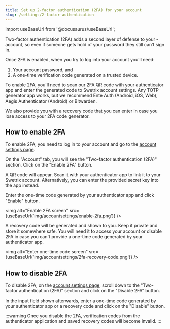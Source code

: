```yaml
---
title: Set up 2-factor authentication (2FA) for your account
slug: /settings/2-factor-authentication
---
```


import useBaseUrl from '@docusaurus/useBaseUrl';

Two-factor authentication (2FA) adds a second layer of defense to your ­­account, so even if someone gets hold of your password they still can’t sign in.

Once 2FA is enabled, when you try to log into your account you’ll need:

1. Your account password, and
2. A one-time verification code generated on a trusted device.

To enable 2FA, you'll need to scan our 2FA QR code with your authenticator app and enter the generated code to Swetrix account settings. Any TOTP generator app works, but we recommend Ente Auth (Android, iOS, Web), Aegis Authenticator (Android) or Bitwarden.

We also provide you with a recovery code that you can enter in case you lose access to your 2FA code generator.

## How to enable 2FA

To enable 2FA, you need to log in to your account and go to the [account settings page](https://swetrix.com/user-settings).

On the "Account" tab, you will see the "Two-factor authentication (2FA)" section. Click on the "Enable 2FA" button.

A QR code will appear. Scan it with your authenticator app to link it to your Swetrix account. Alternatively, you can enter the provided secret key into the app instead.

Enter the one-time code generated by your authenticator app and click "Enable" button.

<img alt="Enable 2FA screen" src={useBaseUrl('img/accountsettings/enable-2fa.png')} />

A recovery code will be generated and shown to you. Keep it private and store it somewhere safe. You will need it to access your account or disable 2FA in case you can't provide a one-time code generated by your authenticator app.

<img alt="Enter one-time code screen" src={useBaseUrl('img/accountsettings/2fa-recovery-code.png')} />

## How to disable 2FA

To disable 2FA, on the [account settings page](https://swetrix.com/user-settings), scroll down to the "Two-factor authentication (2FA)" section and click on the "Disable 2FA" button.

In the input field shown afterwards, enter a one-time code generated by your authenticator app or a recovery code and click on the "Disable" button.

:::warning
Once you disable the 2FA, verification codes from the authenticator application and saved recovery codes will become invalid.
:::
